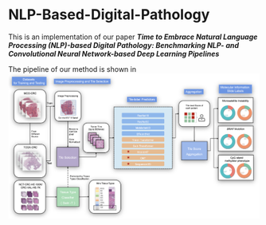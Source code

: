 # NLP-Based-Digital-Pathology

This is an implementation of our paper ***Time to Embrace Natural Language Processing (NLP)-based Digital Pathology: Benchmarking NLP- and Convolutional Neural Network-based Deep Learning Pipelines***

The pipeline of our method is shown in ![Pipeline Figure](/figures/pipeline.png)
